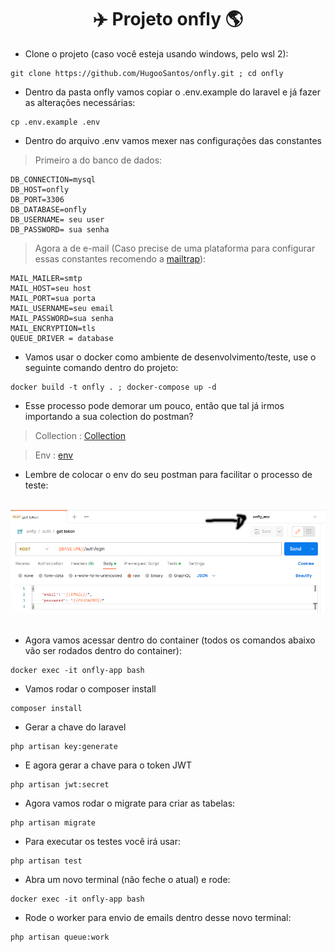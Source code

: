 <div align="center">
 <h1> ✈️ Projeto onfly 🌎</h1>
</div>

- Clone o projeto (caso você esteja usando windows, pelo wsl 2):

```
git clone https://github.com/HugooSantos/onfly.git ; cd onfly
```
- Dentro da pasta onfly vamos copiar o .env.example do laravel e já fazer as alterações necessárias:

```
cp .env.example .env
```

- Dentro do arquivo .env vamos mexer nas configurações das constantes 

> Primeiro a do banco de dados:

```
DB_CONNECTION=mysql
DB_HOST=onfly
DB_PORT=3306
DB_DATABASE=onfly
DB_USERNAME= seu user
DB_PASSWORD= sua senha 
```

> Agora a de e-mail (Caso precise de uma plataforma para configurar essas constantes recomendo a 
[mailtrap](https://mailtrap.io/)):

```
MAIL_MAILER=smtp
MAIL_HOST=seu host
MAIL_PORT=sua porta
MAIL_USERNAME=seu email
MAIL_PASSWORD=sua senha
MAIL_ENCRYPTION=tls
QUEUE_DRIVER = database
```
- Vamos usar o docker como ambiente de desenvolvimento/teste, use o seguinte comando dentro do projeto:

```
docker build -t onfly . ; docker-compose up -d
```

- Esse processo pode demorar um pouco, então que tal já irmos importando a sua colection do postman? 

> Collection : [Collection](https://drive.google.com/uc?export=download&id=1h_cQozveOSt7_TSqemM4x0BPq7V45Ke1)

> Env : [env](https://drive.google.com/uc?export=download&id=1B4cgnj9Z8fXlAqTn0ZQO_xouXyeFvNOn) 

- Lembre de colocar o env do seu postman para facilitar o processo de teste:

<br>
<div align="center">
  <img alt="cgapp logo" src="./envPostman.png" width="700px"/>
</div>
<br>

- Agora vamos acessar dentro do container (todos os comandos abaixo vão ser rodados dentro do container):
```
docker exec -it onfly-app bash
```
- Vamos rodar o composer install

```
composer install
```

- Gerar a chave do laravel

```
php artisan key:generate
```

- E agora gerar a chave para o token JWT 

```
php artisan jwt:secret
```

- Agora vamos rodar o migrate para criar as tabelas:
```
php artisan migrate
```

- Para executar os testes você irá usar:
```
php artisan test
```
- Abra um novo terminal (não feche o atual) e rode:

```
docker exec -it onfly-app bash
```
- Rode o worker para envio de emails dentro desse novo terminal:

```
php artisan queue:work
```